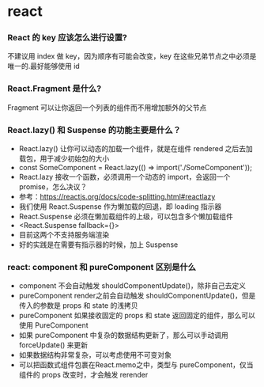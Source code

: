 # react

### React 的 key 应该怎么进行设置?

不建议用 index 做 key，因为顺序有可能会改变，key 在这些兄弟节点之中必须是唯一的.最好能够使用 id

### React.Fragment 是什么? 

Fragment 可以让你返回一个列表的组件而不用增加额外的父节点

### React.lazy() 和 Suspense 的功能主要是什么？

- React.lazy() 让你可以动态的加载一个组件，就是在组件 rendered 之后去加载包，用于减少初始包的大小
- const SomeComponent = React.lazy(() => import('./SomeComponent'));
- React.lazy 接收一个函数，必须调用一个动态的 import，会返回一个 promise，怎么决议？
- 参考：https://reactjs.org/docs/code-splitting.html#reactlazy
- 我们使用 React.Suspense 作为懒加载的回退，即 loading 指示器
- React.Suspense 必须在懒加载组件的上级，可以包含多个懒加载组件
- <React.Suspense fallback={<Spinner />}> 
- 目前这两个不支持服务端渲染
- 好的实践是在需要有指示器的时候，加上 Suspense

### react: component 和 pureComponent 区别是什么

- component 不会自动触发 shouldComponentUpdate()，除非自己去定义
- pureComponent render之前会自动触发 shouldComponentUpdate()，但是传入的参数是 props 和 state 的浅拷贝
- pureComponent 如果接收固定的 props 和 state 返回固定的组件，那么可以使用 PureComponent
- 如果 pureComponent 中复杂的数据结构更新了，那么可以手动调用forceUpdate() 来更新
- 如果数据结构非常复杂，可以考虑使用不可变对象
- 可以把函数式组件包裹在React.memo之中，类型与 pureComponent，仅当组件的 props 改变时，才会触发 rerender
